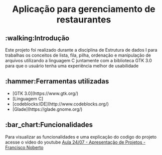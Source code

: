 <h1 align = "center">Aplicação para gerenciamento de restaurantes</h1>
<h2>:walking:Introdução</h2>
<p>Este projeto foi realizado durante a disciplina de Estrutura de dados I para trabalhas os conceitos de lista, fila, pilha, ordenação e manipulação de arquivos utilizando a linguagem C juntamente com a biblioteca GTK 3.0 para que o usuário tenha uma experiência melhor de usabilidade</p>
<h2>:hammer:Ferramentas utilizadas</h2>
<ul>
<li>[GTK 3.0](https://www.gtk.org/)</li>
<li>[Linguagem C]</li>
<li>[codeblocks:IDE](http://www.codeblocks.org/)</li>
<li>[Glade](https://glade.gnome.org/)</li>
</ul>
<h2>:bar_chart:Funcionalidades</h2>
<p>Para visualizar as funcionalidades e uma explicação do codigo do projeto acesse o video do youtube <a href='https://www.youtube.com/watch?v=22Oknxy44yQ&feature=youtu.be'>Aula 24/07 - Apresentação de Projetos - Francisco Noberto<a/><p/>
